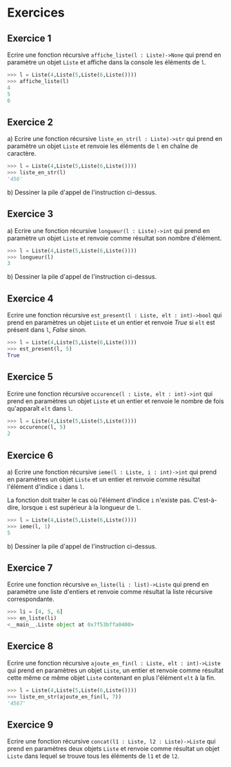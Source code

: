 # Exercices 

## Exercice 1

Ecrire une fonction récursive `affiche_liste(l : Liste)->None` qui prend en paramètre un objet `Liste` et affiche dans la console les éléments de `l`.

```python
>>> l = Liste(4,Liste(5,Liste(6,Liste())))
>>> affiche_liste(l)
4
5
6
```

## Exercice 2 

a) Ecrire une fonction récursive `liste_en_str(l : Liste)->str` qui prend en paramètre un objet `Liste` et renvoie les éléments de `l` en chaîne de caractère.

```python
>>> l = Liste(4,Liste(5,Liste(6,Liste())))
>>> liste_en_str(l)
'456'
```

b) Dessiner la pile d'appel de l'instruction ci-dessus.

## Exercice 3

a) Ecrire une fonction récursive `longueur(l : Liste)->int` qui prend en paramètre un objet `Liste` et renvoie comme résultat son nombre d'élément.

```python
>>> l = Liste(4,Liste(5,Liste(6,Liste())))
>>> longueur(l)
3
```

b) Dessiner la pile d'appel de l'instruction ci-dessus.

## Exercice 4

Ecrire une fonction récursive `est_present(l : Liste, elt : int)->bool` qui prend en paramètres un objet `Liste` et un entier et renvoie $True$ si `elt` est présent dans `l`, $False$ sinon.

```python
>>> l = Liste(4,Liste(5,Liste(6,Liste())))
>>> est_present(l, 5)
True
```

## Exercice 5

Ecrire une fonction récursive `occurence(l : Liste, elt : int)->int` qui prend en paramètres un objet `Liste` et un entier et renvoie le nombre de fois qu'apparaît `elt` dans `l`.

```python
>>> l = Liste(4,Liste(5,Liste(5,Liste())))
>>> occurence(l, 5)
2
```

## Exercice 6

a) Ecrire une fonction récursive `ieme(l : Liste, i : int)->int` qui prend en paramètres un objet `Liste` et un entier et renvoie comme résultat l'élément d'indice `i` dans `l`.

La fonction doit traiter le cas où l'élément d'indice `i` n'existe pas. C'est-à-dire, lorsque `i` est supérieur à la longueur de `l`.

```python
>>> l = Liste(4,Liste(5,Liste(6,Liste())))
>>> ieme(l, 1)
5
```

b) Dessiner la pile d'appel de l'instruction ci-dessus.

## Exercice 7

Ecrire une fonction récursive `en_liste(li : list)->Liste` qui prend en paramètre une liste d'entiers et renvoie comme résultat la liste récursive correspondante.

```python
>>> li = [4, 5, 6]
>>> en_liste(li)
<__main__.Liste object at 0x7f53bffa0400>
```

## Exercice 8

Ecrire une fonction récursive `ajoute_en_fin(l : Liste, elt : int)->Liste` qui prend en paramètres un objet `Liste`, un entier et renvoie comme résultat cette même ce même objet `Liste` contenant en plus l'élément `elt` à la fin.

```python
>>> l = Liste(4,Liste(5,Liste(6,Liste())))
>>> liste_en_str(ajoute_en_fin(l, 7))
'4567'
```

## Exercice 9

Ecrire une fonction récursive `concat(l1 : Liste, l2 : Liste)->Liste` qui prend en paramètres deux objets `Liste` et renvoie comme résultat un objet `Liste` dans lequel se trouve tous les éléments de `l1` et de `l2`.